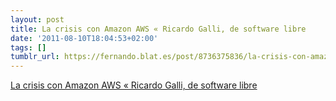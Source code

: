 ```yaml
---
layout: post
title: La crisis con Amazon AWS « Ricardo Galli, de software libre
date: '2011-08-10T18:04:53+02:00'
tags: []
tumblr_url: https://fernando.blat.es/post/8736375836/la-crisis-con-amazon-aws-ricardo-galli-de
---
```

[La crisis con Amazon AWS « Ricardo Galli, de software libre](http://gallir.wordpress.com/2011/08/10/la-crisis-con-amazon-aws/)  
